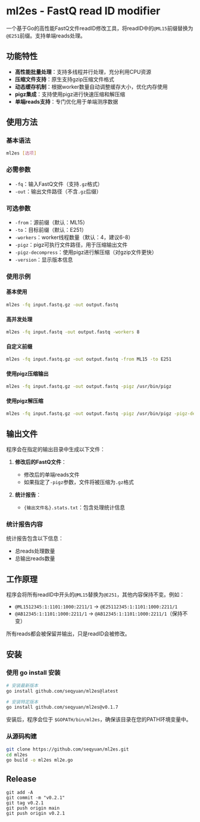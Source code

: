# ml2es - FastQ read ID modifier

一个基于Go的高性能FastQ文件readID修改工具，将readID中的`@ML15`前缀替换为`@E251`前缀。支持单端reads处理。

## 功能特性

- **高性能批量处理**：支持多线程并行处理，充分利用CPU资源
- **压缩文件支持**：原生支持gzip压缩文件格式
- **动态缓存机制**：根据worker数量自动调整缓存大小，优化内存使用
- **pigz集成**：支持使用pigz进行快速压缩和解压缩
- **单端reads支持**：专门优化用于单端测序数据

## 使用方法

### 基本语法

```bash
ml2es [选项]
```

### 必需参数

- `-fq`：输入FastQ文件（支持`.gz`格式）
- `-out`：输出文件路径（不含`.gz`后缀）

### 可选参数

- `-from`：源前缀（默认：ML15）
- `-to`：目标前缀（默认：E251）
- `-workers`：worker线程数量（默认：4，建议6-8）
- `-pigz`：pigz可执行文件路径，用于压缩输出文件
- `-pigz-decompress`：使用pigz进行解压缩（对gzip文件更快）
- `-version`：显示版本信息

### 使用示例

#### 基本使用
```bash
ml2es -fq input.fastq.gz -out output.fastq
```

#### 高并发处理
```bash
ml2es -fq input.fastq -out output.fastq -workers 8
```

#### 自定义前缀
```bash
ml2es -fq input.fastq.gz -out output.fastq -from ML15 -to E251
```

#### 使用pigz压缩输出
```bash
ml2es -fq input.fastq.gz -out output.fastq -pigz /usr/bin/pigz
```

#### 使用pigz解压缩
```bash
ml2es -fq input.fastq.gz -out output.fastq -pigz /usr/bin/pigz -pigz-decompress
```

## 输出文件

程序会在指定的输出目录中生成以下文件：

1. **修改后的FastQ文件**：
   - 修改后的单端reads文件
   - 如果指定了`-pigz`参数，文件将被压缩为`.gz`格式

2. **统计报告**：
   - `{输出文件名}.stats.txt`：包含处理统计信息

### 统计报告内容

统计报告包含以下信息：
- 总reads处理数量
- 总输出reads数量

## 工作原理

程序会将所有readID中开头的`@ML15`替换为`@E251`，其他内容保持不变。例如：
- `@ML1512345:1:1101:1000:2211/1` → `@E25112345:1:1101:1000:2211/1`
- `@AB12345:1:1101:1000:2211/1` → `@AB12345:1:1101:1000:2211/1`（保持不变）

所有reads都会被保留并输出，只是readID会被修改。


## 安装

### 使用 go install 安装

```bash
# 安装最新版本
go install github.com/seqyuan/ml2es@latest

# 安装特定版本
go install github.com/seqyuan/ml2es@v0.1.7
```

安装后，程序会位于 `$GOPATH/bin/ml2es`，确保该目录在您的PATH环境变量中。

### 从源码构建

```bash
git clone https://github.com/seqyuan/ml2es.git
cd ml2es
go build -o ml2es ml2e.go
```

## Release

```shell
git add -A
git commit -m "v0.2.1"
git tag v0.2.1
git push origin main
git push origin v0.2.1
```

